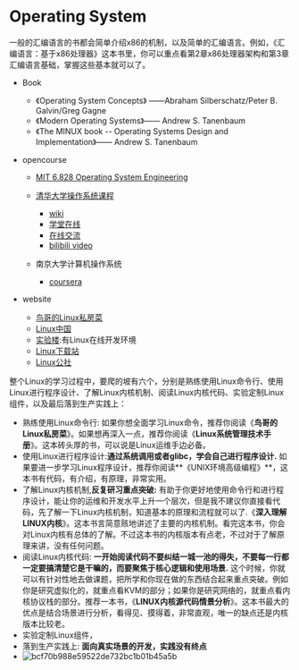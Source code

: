 # Operating System


一般的汇编语言的书都会简单介绍x86的机制，以及简单的汇编语言。例如，《汇编语言：基于x86处理器》这本书里，你可以重点看第2章x86处理器架构和第3章汇编语言基础，掌握这些基本就可以了。



* Book

  * 《Operating System Concepts》 ——Abraham Silberschatz/Peter B. Galvin/Greg Gagne
  * 《Modern Operating Systems》—— Andrew S. Tanenbaum
  * 《The MINUX book -- Operating Systems Design and Implementation》—— Andrew S. Tanenbaum
* opencourse

  * [MIT 6.828 Operating System Engineering](https://pdos.csail.mit.edu/6.828/2014/schedule.html)
  * [清华大学操作系统课程](https://github.com/chyyuu/os_course_info)

    * [wiki](http://os.cs.tsinghua.edu.cn/oscourse/OS2015)
    * [学堂在线](https://www.xuetangx.com/courses/TsinghuaX/30240243X/2015_T1/about)
    * [在线交流](https://piazza.com/tsinghua.edu.cn/spring2015/30240243x/home)
    * [bilibili video](https://www.bilibili.com/video/av6538245/)
  * 南京大学计算机操作系统

    * [coursera](https://www.coursera.org/learn/jisuanji-caozuo-xitong#reviews)
* website

  * [鸟哥的Linux私房菜](http://linux.vbird.org)
  * [Linux中国](https://linux.cn)
  * [实验楼](https://www.shiyanlou.com):有Linux在线开发环境
  * [Linux下载站](http://www.linuxdown.net)
  * [Linux公社](https://www.linuxidc.com)


整个Linux的学习过程中，要爬的坡有六个，分别是熟练使用Linux命令行、使用Linux进行程序设计、了解Linux内核机制、阅读Linux内核代码、实验定制Linux组件，以及最后落到生产实践上：

- 熟练使用Linux命令行: 如果你想全面学习Linux命令，推荐你阅读《**鸟哥的Linux私房菜**》。如果想再深入一点，推荐你阅读《**Linux系统管理技术手册**》。这本砖头厚的书，可以说是Linux运维手边必备。
- 使用Linux进行程序设计:**通过系统调用或者glibc，学会自己进行程序设计.** 如果要进一步学习Linux程序设计，推荐你阅读**《UNIX环境高级编程》**，这本书有代码，有介绍，有原理，非常实用。
- 了解Linux内核机制,**反复研习重点突破:** 有助于你更好地使用命令行和进行程序设计，能让你的运维和开发水平上升一个层次，但是我不建议你直接看代码，先了解一下Linux内核机制，知道基本的原理和流程就可以了.《**深入理解LINUX内核**》。这本书言简意赅地讲述了主要的内核机制。看完这本书，你会对Linux内核有总体的了解。不过这本书的内核版本有点老，不过对于了解原理来讲，没有任何问题。
- 阅读Linux内核代码: **一开始阅读代码不要纠结一城一池的得失，不要每一行都一定要搞清楚它是干嘛的，而要聚焦于核心逻辑和使用场景.** 这个时候，你就可以有针对性地去做课题，把所学和你现在做的东西结合起来重点突破。例如你是研究虚拟化的，就重点看KVM的部分；如果你是研究网络的，就重点看内核协议栈的部分。推荐一本书，《**LINUX内核源代码情景分析**》。这本书最大的优点是结合场景进行分析，看得见、摸得着，非常直观，唯一的缺点还是内核版本比较老。
- 实验定制Linux组件，
- 落到生产实践上: **面向真实场景的开发，实践没有终点**
- ![bcf70b988e59522de732bc1b01b45a5b](https://static001.geekbang.org/resource/image/bc/5b/bcf70b988e59522de732bc1b01b45a5b.jpeg)